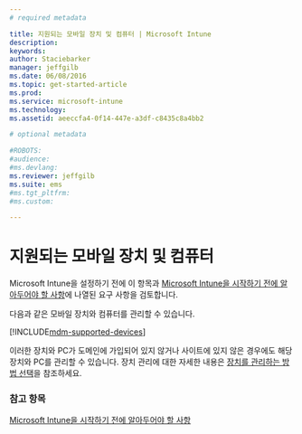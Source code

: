 ```yaml
---
# required metadata

title: 지원되는 모바일 장치 및 컴퓨터 | Microsoft Intune
description:
keywords:
author: Staciebarker
manager: jeffgilb
ms.date: 06/08/2016
ms.topic: get-started-article
ms.prod:
ms.service: microsoft-intune
ms.technology:
ms.assetid: aeeccfa4-0f14-447e-a3df-c8435c8a4bb2

# optional metadata

#ROBOTS:
#audience:
#ms.devlang:
ms.reviewer: jeffgilb
ms.suite: ems
#ms.tgt_pltfrm:
#ms.custom:

---
```


# 지원되는 모바일 장치 및 컴퓨터

Microsoft Intune을 설정하기 전에 이 항목과 [Microsoft Intune을 시작하기 전에 알아두어야 할 사항](what-to-know-before-you-start-microsoft-intune.md)에 나열된 요구 사항을 검토합니다. 

다음과 같은 모바일 장치와 컴퓨터를 관리할 수 있습니다.

[!INCLUDE[mdm-supported-devices](../includes/mdm-supported-devices.md)] 

이러한 장치와 PC가 도메인에 가입되어 있지 않거나 사이트에 있지 않은 경우에도 해당 장치와 PC를 관리할 수 있습니다. 장치 관리에 대한 자세한 내용은 [장치를 관리하는 방법 선택](/Intune/Deploy-use/choose-how-to-manage-devices)을 참조하세요.


### 참고 항목
[Microsoft Intune을 시작하기 전에 알아두어야 할 사항](what-to-know-before-you-start-microsoft-intune.md)

<!--HONumber=Jun16_HO2-->


